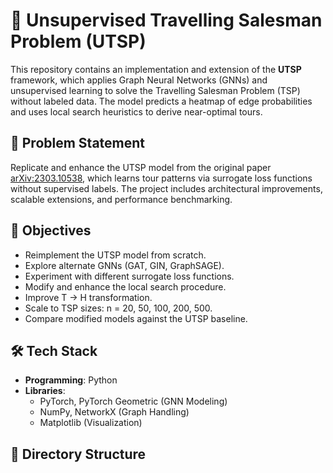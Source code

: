 # 🧠 Unsupervised Travelling Salesman Problem (UTSP)

This repository contains an implementation and extension of the **UTSP** framework, which applies Graph Neural Networks (GNNs) and unsupervised learning to solve the Travelling Salesman Problem (TSP) without labeled data. The model predicts a heatmap of edge probabilities and uses local search heuristics to derive near-optimal tours.

## 📝 Problem Statement

Replicate and enhance the UTSP model from the original paper [arXiv:2303.10538](https://arxiv.org/abs/2303.10538), which learns tour patterns via surrogate loss functions without supervised labels. The project includes architectural improvements, scalable extensions, and performance benchmarking.

## 📌 Objectives

- Reimplement the UTSP model from scratch.
- Explore alternate GNNs (GAT, GIN, GraphSAGE).
- Experiment with different surrogate loss functions.
- Modify and enhance the local search procedure.
- Improve T → H transformation.
- Scale to TSP sizes: n = 20, 50, 100, 200, 500.
- Compare modified models against the UTSP baseline.

## 🛠 Tech Stack

- **Programming**: Python
- **Libraries**:
  - PyTorch, PyTorch Geometric (GNN Modeling)
  - NumPy, NetworkX (Graph Handling)
  - Matplotlib (Visualization)

## 📁 Directory Structure

